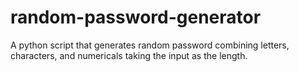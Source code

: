 # random-password-generator

A python script that generates random password combining letters, characters, and numericals taking the input as the length.
